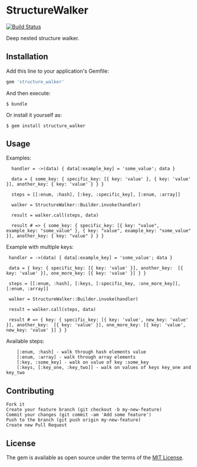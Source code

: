 # StructureWalker

[![Build Status](https://travis-ci.org/Kadavar32/walker.svg?branch=master)](https://travis-ci.org/Kadavar32/walker)

Deep nested structure walker.

## Installation

Add this line to your application's Gemfile:

```ruby
gem 'structure_walker'
```

And then execute:

    $ bundle

Or install it yourself as:

    $ gem install structure_walker

## Usage

Examples:

      handler = ->(data) { data[:example_key] = 'some_value'; data }

      data = { some_key: { specific_key: [{ key: 'value' }, { key: 'value' }], another_key: { key: 'value' } } }  

      steps = [[:enum, :hash], [:key, :specific_key], [:enum, :array]]

      walker = StructureWalker::Builder.invoke(handler)

      result = walker.call(steps, data)

      result # => { some_key: { specific_key: [{ key: "value", example_key: "some_value" }, { key: "value", example_key: "some_value" }], another_key: { key: "value" } } }

Example with multiple keys:

     handler = ->(data) { data[:example_key] = 'some_value'; data }

     data = { key: { specific_key: [{ key: 'value' }], another_key:  [{ key: 'value' }], one_more_key: [{ key: 'value' }] } }

     steps = [[:enum, :hash], [:keys, [:specific_key, :one_more_key]], [:enum, :array]]

     walker = StructureWalker::Builder.invoke(handler)

     result = walker.call(steps, data)

     result # => { key: { specific_key: [{ key: 'value', new_key: 'value' }], another_key:  [{ key: 'value' }], one_more_key: [{ key: 'value', new_key: 'value' }] } }
 
Available steps:

        [:enum, :hash] - walk through hash elements value
        [:enum, :array] - walk through array elements
        [:key, :some_key] - walk on value of key :some_key
        [:keys, [:key_one, :key_two]] - walk on values of keys key_one and key_two


## Contributing
    Fork it
    Create your feature branch (git checkout -b my-new-feature)
    Commit your changes (git commit -am 'Add some feature')
    Push to the branch (git push origin my-new-feature)
    Create new Pull Request


## License

The gem is available as open source under the terms of the [MIT License](http://opensource.org/licenses/MIT).
